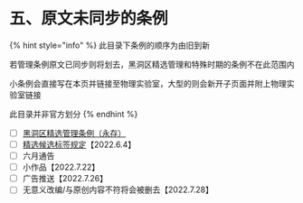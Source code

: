 # 五、原文未同步的条例

{% hint style="info" %}
此目录下条例的顺序为由旧到新

若管理条例原文已同步则将划去，黑洞区精选管理和特殊时期的条例不在此范围内

小条例会直接写在本页并链接至物理实验室，大型的则会新开子页面并附上物理实验室链接

此目录并非官方划分
{% endhint %}

* [ ] [黑洞区精选管理条例（永存）](../../jing-xuan-zong-jie.md)
* [ ] [精选候选标签规定](wu-yuan-wen-wei-tong-bu-de-tiao-li/jing-xuan-hou-xuan-biao-qian.md)【2022.6.4】
* [ ] 六月通告
* [ ] 小作品【2022.7.22】
* [ ] 广告推送【2022.7.26】
* [ ] 无意义改编/与原创内容不符将会被删去【2022.7.28】
